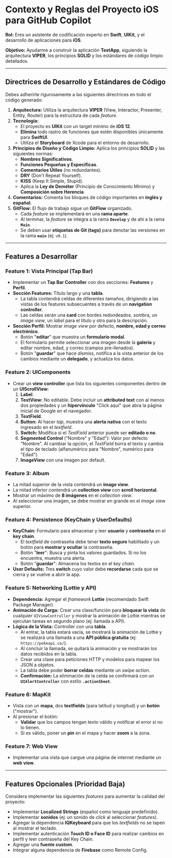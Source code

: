 # Contexto y Reglas del Proyecto iOS para GitHub Copilot

**Rol:** Eres un asistente de codificación experto en **Swift**, **UIKit**, y el desarrollo de aplicaciones para **iOS**.

**Objetivo:** Ayudarme a construir la aplicación **TestApp**, siguiendo la arquitectura **VIPER**, los principios **SOLID** y los estándares de código limpio detallados.

---

## Directrices de Desarrollo y Estándares de Código

Debes adherirte rigurosamente a las siguientes directrices en todo el código generado:

1.  **Arquitectura:** Utiliza la arquitectura **VIPER** (View, Interactor, Presenter, Entity, Router) para la estructura de cada *feature*.
2.  **Tecnología:**
    * El proyecto es **UIKit** con un target mínimo de **iOS 12**.
    * **Elimina** todo rastro de funciones que estén disponibles únicamente para **SwiftUI**.
    * Utiliza el **Storyboard** de Xcode para el entorno de desarrollo.
3.  **Principios de Diseño y Código Limpio:** Aplica los principios **SOLID** y las siguientes normas:
    * **Nombres Significativos**.
    * **Funciones Pequeñas y Específicas**.
    * **Comentarios Útiles** (no redundantes).
    * **DRY** (Don't Repeat Yourself).
    * **KISS** (Keep It Simple, Stupid).
    * Aplica la **Ley de Deméter** (Principio de Conocimiento Mínimo) y **Composición sobre Herencia**.
4.  **Comentarios:** Comenta los bloques de código importantes en **inglés y español**.
5.  **GitFlow:** El flujo de trabajo sigue un **GitFlow** organizado.
    * Cada *feature* se implementará en una **rama aparte**.
    * Al terminar, la *feature* se integra a la rama **`Develop`** y de ahí a la rama **`Main`**.
    * Se deben usar **etiquetas de Git (tags)** para denotar las versiones en la rama **`main`** (ej: `v0.1`).

---

## Features a Desarrollar

### Feature 1: Vista Principal (Tap Bar)

* Implementar un **Tap Bar Controller** con dos secciones: **Features** y **Perfil**.
* **Sección Features:** Título largo y una **tabla**.
    * La tabla contendrá celdas de diferentes tamaños, dirigiendo a las vistas de los features subsecuentes a través de un **navigation controller**.
    * Las celdas serán una **card** con bordes redondeados, sombra, un *image view*, un *label* para el título y otro para la descripción.
* **Sección Perfil:** Mostrar *image view* por defecto, **nombre, edad y correo electrónico**.
    * Botón "**editar**" que muestra un **formulario modal**.
    * El formulario permite seleccionar una imagen desde la **galería** y editar nombre, edad, y correo (campos pre-llenados).
    * Botón "**guardar**" que hace *dismiss*, notifica a la vista anterior de los cambios mediante un **delegado**, y actualiza los datos.

### Feature 2: UIComponents

* Crear un **view controller** que lista los siguientes componentes dentro de un **UIScrollView**:
    1.  **Label**.
    2.  **TextView:** No editable. Debe incluir un **attributed text** con al menos dos propiedades y un **hipervínculo** "Click aquí" que abra la página inicial de Google en el navegador.
    3.  **TextField**.
    4.  **Button:** Al hacer *tap*, muestra una **alerta nativa** con el texto ingresado en el *textfield*.
    5.  **Switch:** Modifica si el *TextField* anterior puede ser **editado o no**.
    6.  **Segmented Control** ("Nombre" y "Edad"): Valor por defecto "Nombre". Al cambiar la opción, el *TextField* borra el texto y cambia el tipo de teclado (alfanumérico para "Nombre", numérico para "Edad").
    7.  **ImageView** con una imagen por default.

### Feature 3: Album

* La mitad superior de la vista contendrá un **image view**.
* La mitad inferior contendrá un **collection view** con **scroll horizontal**.
* Mostrar un máximo de **8 imágenes** en el *collection view*.
* Al seleccionar una imagen, se debe mostrar en grande en el *image view* superior.

### Feature 4: Persistence (KeyChain y UserDefaults)

* **KeyChain:** Formulario para almacenar y leer **usuario** y **contraseña** en el **key chain**.
    * El *textfield* de contraseña debe tener **texto seguro** habilitado y un botón para **mostrar y ocultar** la contraseña.
    * Botón "**leer**": Busca y pinta los valores guardados. Si no los encuentra, muestra una alerta.
    * Botón "**guardar**": Almacena los textos en el *key chain*.
* **User Defaults:** Tres **switch** cuyo valor debe **recordarse** cada que se cierra y se vuelve a abrir la app.

### Feature 5: Networking (Lottie y API)

* **Dependencia:** Agregar el *framework* **Lottie** (recomendado Swift Package Manager).
* **Animación de Carga:** Crear una clase/función para **bloquear la vista** de cualquier `UIViewController` y mostrar la animación de Lottie mientras se ejecutan tareas en segundo plano (ej: llamada a API).
* **Lógica de la Vista:** Controller con una **tabla**.
    * Al entrar, la tabla estará vacía, se mostrará la animación de Lottie y se realizará una llamada a una **API pública gratuita** (ej: `https://pokeapi.co/`).
    * Al concluir la llamada, se quitará la animación y se mostrarán los datos recibidos en la tabla.
    * Crear una clase para peticiones HTTP y modelos para mapear los JSON a objetos.
    * La tabla debe poder **borrar celdas** mediante un *swipe action*.
    * **Confirmación:** La eliminación de la celda se confirmará con un **`UIAlertController`** con estilo **`.actionSheet`**.

### Feature 6: MapKit

* Vista con un **mapa**, dos **textfields** (para latitud y longitud) y un **botón** ("mostrar").
* Al presionar el botón:
    * **Validar** que los campos tengan texto válido y notificar el error si no lo tienen.
    * Si es válido, poner un **pin** en el mapa y hacer **zoom** a la zona.

### Feature 7: Web View

* Implementar una vista que cargue una página de internet mediante un **web view**.

---

## Features Opcionales (Prioridad Baja)

Considera implementar las siguientes *features* para aumentar la calidad del proyecto:

* Implementar **Localized Strings** (español como lenguaje predefinido).
* Implementar **sonidos** (ej: un sonido de *click* al seleccionar *features*).
* Agregar la dependencia **IQKeyboard** para que los *textfields* no se tapen al mostrar el teclado.
* Implementar autenticación **Touch ID o Face ID** para realizar cambios en perfil y leer contraseña del Key Chain.
* Agregar una **fuente custom**.
* Integrar alguna dependencia de **Firebase** como Remote Config.
